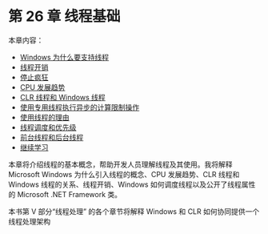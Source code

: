 # 第 26 章 线程基础

本章内容：

* <a href="#26_1">Windows 为什么要支持线程</a>
* <a href="#26_2">线程开销</a>
* <a href="#26_3">停止疯狂</a>
* <a href="#26_4">CPU 发展趋势</a>
* <a href="#26_5">CLR 线程和 Windows 线程</a>
* <a href="#26_6">使用专用线程执行异步的计算限制操作</a>
* <a href="#26_7">使用线程的理由</a>
* <a href="#26_8">线程调度和优先级</a>
* <a href="#26_9">前台线程和后台线程</a>
* <a href="#26_10">继续学习</a>

本章将介绍线程的基本概念，帮助开发人员理解线程及其使用。我将解释 Microsoft Windows 为什么引入线程的概念、CPU 发展趋势、CLR 线程和 Windows 线程的关系、线程开销、Windows 如何调度线程以及公开了线程属性的 Microsoft .NET Framework 类。

本书第 V 部分“线程处理” 的各个章节将解释 Windows 和 CLR 如何协同提供一个线程处理架构